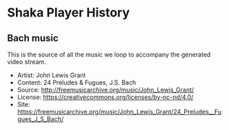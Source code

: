 # Shaka Player History 

## Bach music

This is the source of all the music we loop to accompany the generated video stream.

 - Artist: John Lewis Grant
 - Content: 24 Preludes & Fugues, J.S. Bach
 - Source: http://freemusicarchive.org/music/John_Lewis_Grant/
 - License: https://creativecommons.org/licenses/by-nc-nd/4.0/
 - Site: https://freemusicarchive.org/music/John_Lewis_Grant/24_Preludes__Fugues_J_S_Bach/
